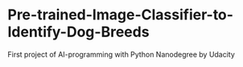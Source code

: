 # Pre-trained-Image-Classifier-to-Identify-Dog-Breeds
 First project of AI-programming with Python Nanodegree by Udacity
